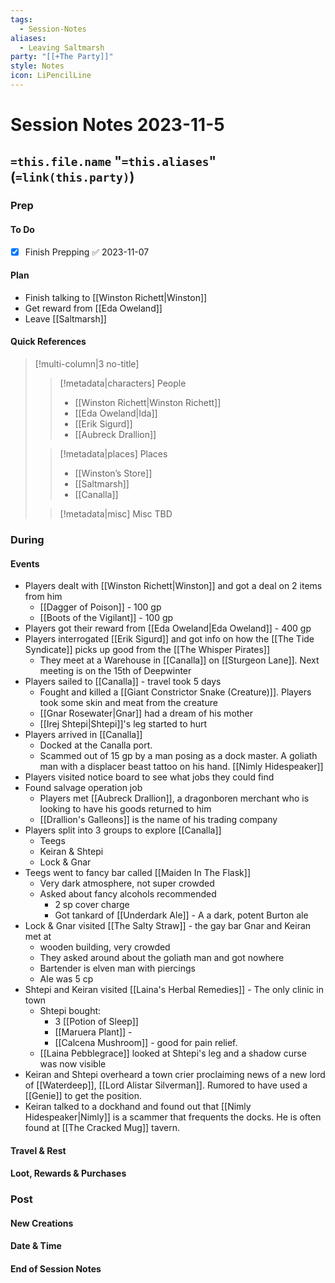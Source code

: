 ```yaml
---
tags:
  - Session-Notes
aliases:
  - Leaving Saltmarsh
party: "[[+The Party]]"
style: Notes
icon: LiPencilLine
---
```


# Session Notes 2023-11-5

## **`=this.file.name` "`=this.aliases`" (`=link(this.party)`)**

### Prep

#### To Do

- [x] Finish Prepping ✅ 2023-11-07

#### Plan

- Finish talking to [[Winston Richett|Winston]]
- Get reward from [[Eda Oweland]]
- Leave [[Saltmarsh]]

#### Quick References

> [!multi-column|3 no-title]
>> [!metadata|characters] People
>> - [[Winston Richett|Winston Richett]]
>> - [[Eda Oweland|Ida]]
>> - [[Erik Sigurd]]
>> - [[Aubreck Drallion]]
>
>> [!metadata|places] Places
>> - [[Winston’s Store]]
>> - [[Saltmarsh]]
>> - [[Canalla]]
>>
>
>> [!metadata|misc] Misc
>> TBD

### During

#### Events

- Players dealt with [[Winston Richett|Winston]] and got a deal on 2 items from him
	- [[Dagger of Poison]] - 100 gp
	- [[Boots of the Vigilant]] - 100 gp
- Players got their reward from [[Eda Oweland|Eda Oweland]] - 400 gp
- Players interrogated [[Erik Sigurd]] and got info on how the [[The Tide Syndicate]] picks up good from the [[The Whisper Pirates]]
	- They meet at a Warehouse in [[Canalla]] on [[Sturgeon Lane]]. Next meeting is on the 15th of Deepwinter
- Players sailed to [[Canalla]] - travel took 5 days
	- Fought and killed a [[Giant Constrictor Snake (Creature)]]. Players took some skin and meat from the creature
	- [[Gnar Rosewater|Gnar]] had a dream of his mother
	- [[Irej Shtepi|Shtepi]]'s leg started to hurt
- Players arrived in [[Canalla]]
	- Docked at the Canalla port.
	- Scammed out of 15 gp by a man posing as a dock master. A goliath man with a displacer beast tattoo on his hand. [[Nimly Hidespeaker]]
- Players visited notice board to see what jobs they could find
- Found salvage operation job
	- Players met [[Aubreck Drallion]], a dragonboren merchant who is looking to have his goods returned to him
	- [[Drallion's Galleons]] is the name of his trading company
- Players split into 3 groups to explore [[Canalla]]
	- Teegs
	- Keiran & Shtepi
	- Lock & Gnar
- Teegs went to fancy bar called [[Maiden In The Flask]]
	- Very dark atmosphere, not super crowded
	- Asked about fancy alcohols recommended
		- 2 sp cover charge
		- Got tankard of [[Underdark Ale]] - A a dark, potent Burton ale
- Lock & Gnar visited [[The Salty Straw]] - the gay bar Gnar and Keiran met at
	- wooden building, very crowded
	- They asked around about the goliath man and got nowhere
	- Bartender is elven man with piercings
	- Ale was 5 cp
- Shtepi and Keiran visited [[Laina's Herbal Remedies]] - The only clinic in town
	- Shtepi bought:
		- 3 [[Potion of Sleep]]
		- [[Maruera Plant]] -
		- [[Calcena Mushroom]] - good for pain relief.
	- [[Laina Pebblegrace]] looked at Shtepi's leg and a shadow curse was now visible
- Keiran and Shtepi overheard a town crier proclaiming news of a new lord of [[Waterdeep]], [[Lord Alistar Silverman]]. Rumored to have used a [[Genie]] to get the position.
- Keiran talked to a dockhand and found out that [[Nimly Hidespeaker|Nimly]] is a scammer that frequents the docks. He is often found at [[The Cracked Mug]] tavern.

#### Travel & Rest

#### Loot, Rewards & Purchases

### Post

#### New Creations

#### Date & Time

#### End of Session Notes
